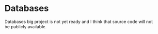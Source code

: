 # Databases
Databases big project is not yet ready and I think that source code will not be publicly available. 
